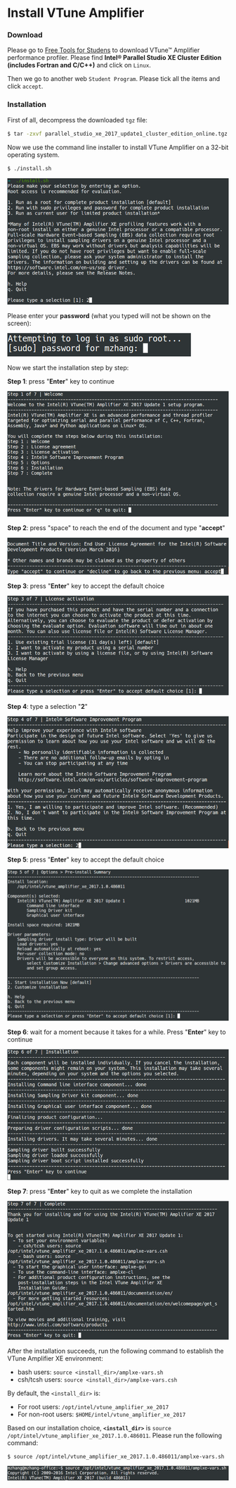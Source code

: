 # Install VTune Amplifier

### Download

Please go to
[Free Tools for Studens](https://software.intel.com/en-us/qualify-for-free-software/student) to download VTune™ Amplifier performance profiler. Please find **Intel® Parallel Studio XE Cluster Edition (includes Fortran and C/C++)** and click on `Linux`.

Then we go to another web `Student Program`. Please tick all the items and
click `accept`.



### Installation
First of all, decompress the downloaded `tgz` file:
```bash
$ tar -zxvf parallel_studio_xe_2017_update1_cluster_edition_online.tgz
```

Now we use the command line installer to install VTune Amplifier on a 32-bit
operating system.

```bash
$ ./install.sh
```

![img30](img/img30.png)

Please enter your **password** (what you typed will not be shown on the
screen):

![img31](img/img31.png)

Now we start the installation step by step:

**Step 1**: press "**Enter**" key to continue

![img32](img/img32.png)

**Step 2**: press "space" to reach the end of the document and type "**accept**"

![img33](img/img33.png)

**Step 3**: press "**Enter**" key to accept the default choice

![img34](img/img34.png)

**Step 4**: type a selection "**2**"

![img35](img/img35.png)

**Step 5**: press "**Enter**" key to accept the default choice

![img36](img/img36.png)

**Step 6**: wait for a moment because it takes for a while. Press
"**Enter**" key
to continue

![img38](img/img38.png)

**Step 7**: press "**Enter**" key to quit as we complete the installation

![img39](img/img39.png)

After the installation succeeds, run the following command to establish the
VTune Amplifier XE environment:
* bash users: `source <install_dir>/amplxe-vars.sh`
* csh/tcsh users: `source <install_dir>/amplxe-vars.csh`

By default, the `<install_dir>` is:
* For root users: `/opt/intel/vtune_amplifier_xe_2017`
* For non-root users: `$HOME/intel/vtune_amplifier_xe_2017`

Based on our installation choice, **`<install_dir>`** is `source
/opt/intel/vtune_amplifier_xe_2017.1.0.486011`. Please run the following
command:

```bash
$ source /opt/intel/vtune_amplifier_xe_2017.1.0.486011/amplxe-vars.sh
```

![img40](img/img40.png)


